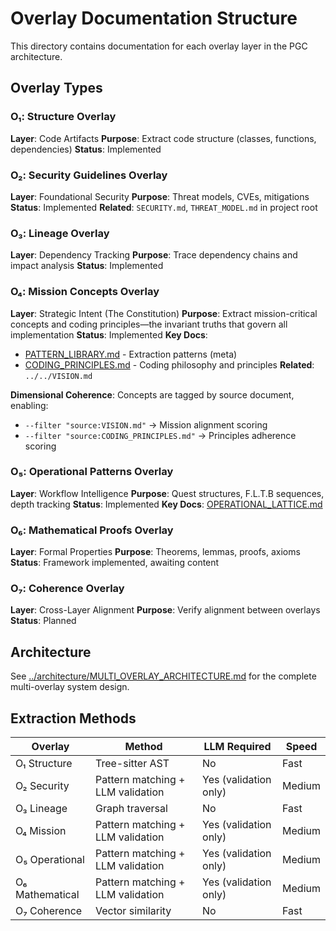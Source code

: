 # Overlay Documentation Structure

This directory contains documentation for each overlay layer in the PGC architecture.

## Overlay Types

### O₁: Structure Overlay

**Layer**: Code Artifacts
**Purpose**: Extract code structure (classes, functions, dependencies)
**Status**: Implemented

### O₂: Security Guidelines Overlay

**Layer**: Foundational Security
**Purpose**: Threat models, CVEs, mitigations
**Status**: Implemented
**Related**: `SECURITY.md`, `THREAT_MODEL.md` in project root

### O₃: Lineage Overlay

**Layer**: Dependency Tracking
**Purpose**: Trace dependency chains and impact analysis
**Status**: Implemented

### O₄: Mission Concepts Overlay

**Layer**: Strategic Intent (The Constitution)
**Purpose**: Extract mission-critical concepts and coding principles—the invariant truths that govern all implementation
**Status**: Implemented
**Key Docs**:

- [PATTERN_LIBRARY.md](./O4_mission/PATTERN_LIBRARY.md) - Extraction patterns (meta)
- [CODING_PRINCIPLES.md](./O4_mission/CODING_PRINCIPLES.md) - Coding philosophy and principles
  **Related**: `../../VISION.md`

**Dimensional Coherence**: Concepts are tagged by source document, enabling:

- `--filter "source:VISION.md"` → Mission alignment scoring
- `--filter "source:CODING_PRINCIPLES.md"` → Principles adherence scoring

### O₅: Operational Patterns Overlay

**Layer**: Workflow Intelligence
**Purpose**: Quest structures, F.L.T.B sequences, depth tracking
**Status**: Implemented
**Key Docs**: [OPERATIONAL_LATTICE.md](./O5_operational/OPERATIONAL_LATTICE.md)

### O₆: Mathematical Proofs Overlay

**Layer**: Formal Properties
**Purpose**: Theorems, lemmas, proofs, axioms
**Status**: Framework implemented, awaiting content

### O₇: Coherence Overlay

**Layer**: Cross-Layer Alignment
**Purpose**: Verify alignment between overlays
**Status**: Planned

## Architecture

See [../architecture/MULTI_OVERLAY_ARCHITECTURE.md](../architecture/MULTI_OVERLAY_ARCHITECTURE.md) for the complete multi-overlay system design.

## Extraction Methods

| Overlay         | Method                            | LLM Required          | Speed  |
| --------------- | --------------------------------- | --------------------- | ------ |
| O₁ Structure    | Tree-sitter AST                   | No                    | Fast   |
| O₂ Security     | Pattern matching + LLM validation | Yes (validation only) | Medium |
| O₃ Lineage      | Graph traversal                   | No                    | Fast   |
| O₄ Mission      | Pattern matching + LLM validation | Yes (validation only) | Medium |
| O₅ Operational  | Pattern matching + LLM validation | Yes (validation only) | Medium |
| O₆ Mathematical | Pattern matching + LLM validation | Yes (validation only) | Medium |
| O₇ Coherence    | Vector similarity                 | No                    | Fast   |
